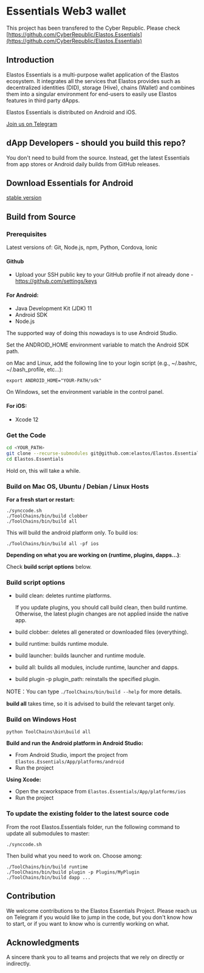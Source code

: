 # Essentials Web3 wallet

This project has been transfered to the Cyber Republic. Please check [https://github.com/CyberRepublic/Elastos.Essentials](https://github.com/CyberRepublic/Elastos.Essentials)


## Introduction

Elastos Essentials is a multi-purpose wallet application of the Elastos ecosystem. It integrates all the services that Elastos provides such as decentralized identities (DID), storage (Hive), chains (Wallet) and combines them into a singular environment for end-users to easily use Elastos features in third party dApps.

Elastos Essentials is distributed on Android and iOS.

[Join us on Telegram](https://t.me/elastosbrowser)

## dApp Developers - should you build this repo?

You don't need to build from the source. Instead, get the latest Essentials from app stores or Android daily builds from GitHub releases.

## Download Essentials for Android
[stable version](https://github.com/elastos/Elastos.Essentials/releases/latest)

## Build from Source

### Prerequisites

Latest versions of: Git, Node.js, npm, Python, Cordova, Ionic

#### Github

- Upload your SSH public key to your GitHub profile if not already done - https://github.com/settings/keys

#### For Android:

- Java Development Kit (JDK) 11
- Android SDK
- Node.js

 The supported way of doing this nowadays is to use Android Studio.

 Set the ANDROID_HOME environment variable to match the Android SDK path.

 on Mac and Linux, add the following line to your login script (e.g., ~/.bashrc, ~/.bash_profile, etc...):

 ```
 export ANDROID_HOME="YOUR-PATH/sdk"
 ```

 On Windows, set the environment variable in the control panel.

#### For iOS:
- Xcode 12

### Get the Code

```sh
cd <YOUR_PATH>
git clone --recurse-submodules git@github.com:elastos/Elastos.Essentials.git
cd Elastos.Essentials
```

Hold on, this will take a while.

### Build on Mac OS, Ubuntu / Debian / Linux Hosts

**For a fresh start or restart:**

```shell
./synccode.sh
./ToolChains/bin/build clobber
./ToolChains/bin/build all
```

This will build the android platform only. To build ios:

```
./ToolChains/bin/build all -pf ios
```

**Depending on what you are working on (runtime, plugins, dapps...)**:

Check **build script options** below.

### Build script options

- build clean: deletes runtime platforms.

    If you update plugins, you should call build clean, then build runtime. Otherwise, the latest plugin changes are not applied inside the native app.

- build clobber: deletes all generated or downloaded files (everything).

- build runtime: builds runtime module.
- build launcher: builds launcher and runtime module.
- build all: builds all modules, include runtime, launcher and dapps.

- build plugin -p plugin_path: reinstalls the specified plugin.

NOTE：You can type `./ToolChains/bin/build --help` for more details.

**build all** takes time, so it is advised to build the relevant target only.


### Build on Windows Host

```shell
python ToolChains\bin\build all
```

**Build and run the Android platform in Android Studio:**

- From Android Studio, import the project from `Elastos.Essentials/App/platforms/android`
- Run the project

**Using Xcode:**

- Open the xcworkspace from `Elastos.Essentials/App/platforms/ios`
- Run the project

### To update the existing folder to the latest source code

From the root Elastos.Essentials folder, run the following command to update all submodules to master:

```shell
./synccode.sh
```

Then build what you need to work on. Choose among:

```shell
./ToolChains/bin/build runtime
./ToolChains/bin/build plugin -p Plugins/MyPlugin
./ToolChains/bin/build dapp ...
```

## Contribution

We welcome contributions to the Elastos Essentials Project. Please reach us on Telegram if you would like to jump in the code, but you don't know how to start, or if you want to know who is currently working on what.

## Acknowledgments

A sincere thank you to all teams and projects that we rely on directly or indirectly.
